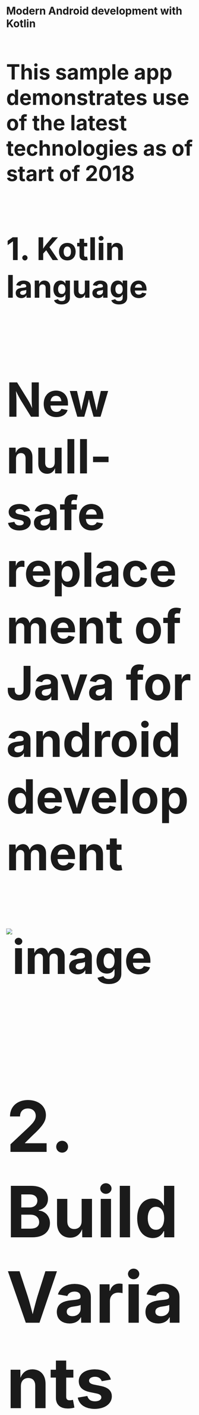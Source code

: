 <b><h1>Modern Android development with Kotlin<h1/><b/>

This sample app demonstrates use of the latest technologies as of start of 2018

<b><h2> 1. Kotlin language<h2/><b/>
New null-safe replacement of Java for android development
  
![image](https://user-images.githubusercontent.com/22516895/36172120-f0e13498-1115-11e8-9d4a-69d8ff74d972.png)

<b><h2>2. Build Variants <h2/><b/>
Different flavors and builds of the same app sharing the same code base.
  
<b><h2>3. ConstraintLayout<h2/><b/>
Use of the new performance efficient layout recommended for use by Google
offers better layering design and performance.

###4. Data binding library

###5. MVVM architecture + repository pattern ( with mappers) + Android Manager Wrappers 

###6. RxJava2 and how it helps us in architecture 

###7. Dagger 2.11, what is Dependency Injection, why you should use it. 

###8. Retrofit (with Rx Java2)

###9. Room (with Rx Java2)

![image](https://user-images.githubusercontent.com/22516895/36172060-ccf910aa-1115-11e8-8e93-cc308406619b.png)